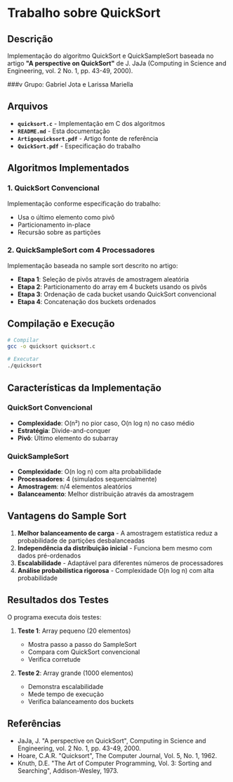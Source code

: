 # Trabalho sobre QuickSort

## Descrição

Implementação do algoritmo QuickSort e QuickSampleSort baseada no artigo **"A perspective on QuickSort"** de J. JaJa (Computing in Science and Engineering, vol. 2 No. 1, pp. 43-49, 2000).

###v Grupo: Gabriel Jota e Larissa Mariella

## Arquivos

- **`quicksort.c`** - Implementação em C dos algoritmos
- **`README.md`** - Esta documentação
- **`Artigoquicksort.pdf`** - Artigo fonte de referência
- **`QuickSort.pdf`** - Especificação do trabalho

## Algoritmos Implementados

### 1. QuickSort Convencional

Implementação conforme especificação do trabalho:
- Usa o último elemento como pivô
- Particionamento in-place
- Recursão sobre as partições

### 2. QuickSampleSort com 4 Processadores

Implementação baseada no sample sort descrito no artigo:
- **Etapa 1**: Seleção de pivôs através de amostragem aleatória
- **Etapa 2**: Particionamento do array em 4 buckets usando os pivôs
- **Etapa 3**: Ordenação de cada bucket usando QuickSort convencional
- **Etapa 4**: Concatenação dos buckets ordenados

## Compilação e Execução

```bash
# Compilar
gcc -o quicksort quicksort.c

# Executar
./quicksort
```

## Características da Implementação

### QuickSort Convencional
- **Complexidade**: O(n²) no pior caso, O(n log n) no caso médio
- **Estratégia**: Divide-and-conquer
- **Pivô**: Último elemento do subarray

### QuickSampleSort
- **Complexidade**: O(n log n) com alta probabilidade
- **Processadores**: 4 (simulados sequencialmente)
- **Amostragem**: n/4 elementos aleatórios
- **Balanceamento**: Melhor distribuição através da amostragem

## Vantagens do Sample Sort

1. **Melhor balanceamento de carga** - A amostragem estatística reduz a probabilidade de partições desbalanceadas
2. **Independência da distribuição inicial** - Funciona bem mesmo com dados pré-ordenados
3. **Escalabilidade** - Adaptável para diferentes números de processadores
4. **Análise probabilística rigorosa** - Complexidade O(n log n) com alta probabilidade

## Resultados dos Testes

O programa executa dois testes:

1. **Teste 1**: Array pequeno (20 elementos)
   - Mostra passo a passo do SampleSort
   - Compara com QuickSort convencional
   - Verifica corretude

2. **Teste 2**: Array grande (1000 elementos)
   - Demonstra escalabilidade
   - Mede tempo de execução
   - Verifica balanceamento dos buckets

## Referências

- JaJa, J. "A perspective on QuickSort", Computing in Science and Engineering, vol. 2 No. 1, pp. 43-49, 2000.
- Hoare, C.A.R. "Quicksort", The Computer Journal, Vol. 5, No. 1, 1962.
- Knuth, D.E. "The Art of Computer Programming, Vol. 3: Sorting and Searching", Addison-Wesley, 1973.
